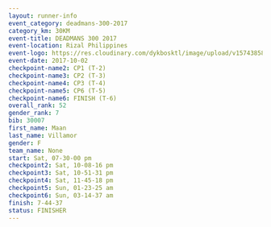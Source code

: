 ```yaml
---
layout: runner-info 
event_category: deadmans-300-2017 
category_km: 30KM 
event-title: DEADMANS 300 2017 
event-location: Rizal Philippines 
event-logo: https://res.cloudinary.com/dykbosktl/image/upload/v1574385898/Logo/2017-DM300-Logo_ljecaw.jpg 
event-date: 2017-10-02 
checkpoint-name2: CP1 (T-2) 
checkpoint-name3: CP2 (T-3) 
checkpoint-name4: CP3 (T-4) 
checkpoint-name5: CP6 (T-5) 
checkpoint-name6: FINISH (T-6) 
overall_rank: 52
gender_rank: 7
bib: 30007
first_name: Maan
last_name: Villamor
gender: F
team_name: None
start: Sat, 07-30-00 pm
checkpoint2: Sat, 10-08-16 pm
checkpoint3: Sat, 10-51-31 pm
checkpoint4: Sat, 11-45-18 pm
checkpoint5: Sun, 01-23-25 am
checkpoint6: Sun, 03-14-37 am
finish: 7-44-37
status: FINISHER
---
```

